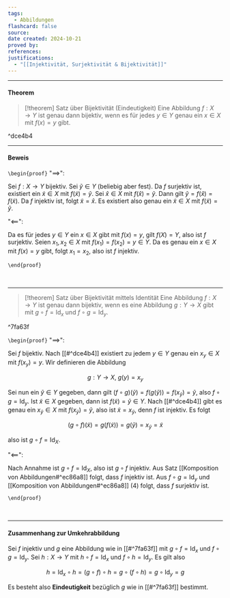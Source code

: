 ```yaml
---
tags:
  - Abbildungen
flashcard: false
source: 
date created: 2024-10-21
proved by: 
references: 
justifications:
  - "[[Injektivität, Surjektivität & Bijektivität]]"
---
```

***
#### Theorem

> [!theorem] Satz über Bijektivität (Eindeutigkeit)
> Eine Abbildung $f: X \to Y$ ist genau dann bijektiv, wenn es für jedes $y \in Y$ genau ein $x \in X$ mit $f(x) = y$ gibt.

^dce4b4

***
#### Beweis

`\begin{proof}`
"$\implies$":

Sei $f: X \to Y$ bijektiv. Sei $\tilde{y} \in Y$ (beliebig aber fest). Da $f$ surjektiv ist, existiert ein $\tilde{x} \in X$ mit $f(\tilde{x}) = \tilde{y}$. Sei $\hat{x} \in X$ mit $f(\hat{x}) = \tilde{y}$. Dann gilt $\tilde{y} = f(\hat{x}) = f(\tilde{x})$. Da $f$ injektiv ist, folgt $\tilde{x} = \hat{x}$. Es existiert also genau ein $\tilde{x} \in X$ mit $f(\tilde{x}) = \tilde{y}$.

"$\impliedby$":

Da es für jedes $y \in Y$ ein $x \in X$ gibt mit $f(x) = y$, gilt $f(X) = Y$, also ist $f$ surjektiv. Seien $x_{1},x_{2} \in X$ mit $f(x_{1}) = f(x_{2}) = y \in Y$. Da es genau ein $x \in X$ mit $f(x) = y$ gibt, folgt $x_{1} = x_{2}$, also ist $f$ injektiv.

`\end{proof}`

<br> 

***

> [!theorem] Satz über Bijektivität mittels Identität
> Eine Abbildung $f: X \to Y$ ist genau dann bijektiv, wenn es eine Abbildung $g: Y \to X$ gibt mit ${} g \circ f = \mathrm{Id}_{x} {}$ und $f \circ g = \mathrm{Id}_{y}$.

^7fa63f

`\begin{proof}`
"$\implies$":

Sei $f$ bijektiv. Nach [[#^dce4b4]] existiert zu jedem $y \in Y$ genau ein $x_{y} \in X$ mit $f(x_{y}) = y$. Wir definieren die Abbildung

$$
g: Y \to X, \; g(y) = x_{y}
$$

Sei nun ein $\tilde{y} \in Y$ gegeben, dann gilt $(f \circ g)(\tilde{y}) = f(g(\tilde{y})) = f(x_{\tilde{y}}) = \tilde{y}$, also $f \circ g = \mathrm{Id}_{y}$. Ist $\tilde{x} \in X$ gegeben, dann ist $f(\tilde{x}) = \tilde{y} \in Y$. Nach [[#^dce4b4]] gibt es genau ein $x_{\tilde{y}} \in X$ mit $f(x_{\tilde{y}}) = \tilde{y}$, also ist $\tilde{x} = x_{\tilde{y}}$, denn $f$ ist injektiv. Es folgt

$$
(g \circ f)(\tilde{x}) = g(f(\tilde{x})) = g(\tilde{y}) = x_{\tilde{y}} = \tilde{x}
$$ 

also ist $g \circ f = \mathrm{Id}_{X}$.

"$\impliedby$":

Nach Annahme ist $g \circ f = \mathrm{Id}_{X}$, also ist $g \circ f$ injektiv. Aus Satz [[Komposition von Abbildungen#^ec86a8]] folgt, dass $f$ injektiv ist. Aus $f \circ g = \mathrm{Id}_{y}$ und [[Komposition von Abbildungen#^ec86a8]] (4) folgt, dass $f$ surjektiv ist.  

`\end{proof}`

<br> 

***
#### Zusammenhang zur Umkehrabbildung

Sei $f$ injektiv und $g$ eine Abbildung wie in [[#^7fa63f]] mit $g \circ f = \mathrm{Id}_{x}$ und $f \circ g = \mathrm{Id}_{y}$. Sei $h: X \to Y$ mit $h \circ f = \mathrm{Id}_{x}$ und $f \circ h = \mathrm{Id}_{y}$. Es gilt also

$$
h = \mathrm{Id}_{x} \circ h = (g \circ f) \circ h = g \circ (f \circ h) = g \circ \mathrm{Id}_{y} = g
$$

Es besteht also **Eindeutigkeit** bezüglich $g$ wie in [[#^7fa63f]] bestimmt. 
